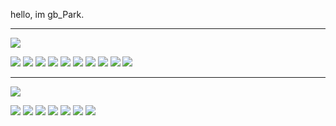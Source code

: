 hello, im gb_Park.
<hr>
<p><img src="https://img.shields.io/badge/Work-with-informational?style=flat"/></p>
<p>
  
  <img src="https://img.shields.io/badge/JS-F7DF1E?style=for-the-badge&logo=JavaScript&logoColor=white"/>
  <img src="https://img.shields.io/badge/jQuery-0769AD?style=for-the-badge&logo=jQuery&logoColor=white"/>
  <img src="https://img.shields.io/badge/CSS3-1572B6?style=for-the-badge&logo=CSS3&logoColor=white"/>
  <img src="https://img.shields.io/badge/Java-007396?style=for-the-badge&logo=Java&logoColor=white"/>
  <img src="https://img.shields.io/badge/Spring-6DB33F?style=for-the-badge&logo=Spring&logoColor=white"/>
  <img src="https://img.shields.io/badge/Maven-C71A36?style=for-the-badge&logo=ApacheMaven&logoColor=white"/>
  <img src="https://img.shields.io/badge/JUnit-25A162?style=for-the-badge&logo=JUnit5&logoColor=white"/>
  <img src="https://img.shields.io/badge/MariaDB-003545?style=for-the-badge&logo=MariaDB&logoColor=white"/>
  <img src="https://img.shields.io/badge/Oracle-F80000?style=for-the-badge&logo=Oracle&logoColor=white"/>
  <img src="https://img.shields.io/badge/Git-F05032?style=for-the-badge&logo=Git&logoColor=white"/>
</p>
<hr>
<p><img src="https://img.shields.io/badge/study-ing-informational?style=flat"/></p>
<p>
  <img src="https://img.shields.io/badge/Thymeleaf-005F0F?style=for-the-badge&logo=Thymeleaf&logoColor=white"/>
  <img src="https://img.shields.io/badge/Sass-CC6699?style=for-the-badge&logo=Sass&logoColor=white"/>
  <img src="https://img.shields.io/badge/SpringBoot-6DB33F?style=for-the-badge&logo=SpringBoot&logoColor=white"/>
  <img src="https://img.shields.io/badge/Gradle-02303A?style=for-the-badge&logo=Gradle&logoColor=white"/>
  <img src="https://img.shields.io/badge/Hibernate-59666C?style=for-the-badge&logo=Hibernate&logoColor=white"/>
  <img src="https://img.shields.io/badge/Python-3776AB?style=for-the-badge&logo=Python&logoColor=white"/>
  <img src="https://img.shields.io/badge/Docker-2496ED?style=for-the-badge&logo=Docker&logoColor=white"/>
</p>
